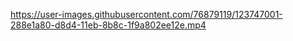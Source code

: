 

https://user-images.githubusercontent.com/76879119/123747001-288e1a80-d8d4-11eb-8b8c-1f9a802ee12e.mp4

